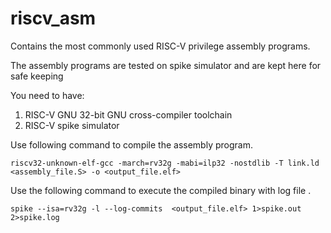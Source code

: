 # riscv_asm

Contains the most commonly used RISC-V privilege assembly programs.

The assembly programs are tested on spike simulator and are kept here for safe keeping

You need to have:

1. RISC-V GNU 32-bit GNU cross-compiler toolchain
2. RISC-V spike simulator

Use following command to compile the assembly program.

```
riscv32-unknown-elf-gcc -march=rv32g -mabi=ilp32 -nostdlib -T link.ld <assembly_file.S> -o <output_file.elf>
```

Use the following command to execute the compiled binary with log file .

```
spike --isa=rv32g -l --log-commits  <output_file.elf> 1>spike.out 2>spike.log
```